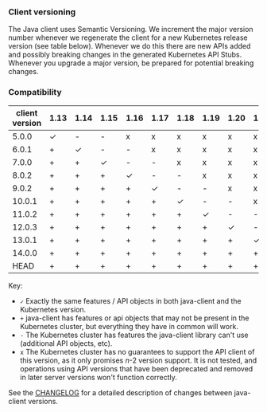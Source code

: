 ### Client versioning

The Java client uses Semantic Versioning. We increment the major version number whenever we
regenerate the client for a new Kubernetes release version (see table below). Whenever we do
this there are new APIs added and possibly breaking changes in the generated Kubernetes API
Stubs. Whenever you upgrade a major version, be prepared for potential breaking changes.



### Compatibility

|  client version  | 1.13      | 1.14     | 1.15     |  1.16     |  1.17    |  1.18    |  1.19    |  1.20    | 1.21 | 1.22 |
|------------------|-----------|----------|----------|-----------|----------|----------|----------|----------|------|--------
|  5.0.0           |  ✓        |  -       |  -       | x         | x        | x        | x        | x        | x    | x    |
|  6.0.1           |  +        |  ✓       |  -       | -         | x        | x        | x        | x        | x    | x    |
|  7.0.0           |  +        |  +       |  ✓       | -         | -        | x        | x        | x        | x    | x    |
|  8.0.2           |  +        |  +       |  +       | ✓         | -        | -        | x        | x        | x    | x    |
|  9.0.2           |  +        |  +       |  +       | +         | ✓        | -        | -        | x        | x    | x    |
|  10.0.1          |  +        |  +       |  +       | +         | +        | ✓        | -        | -        | x    | x    |
|  11.0.2          |  +        |  +       |  +       | +         | +        | +        | ✓        | -        | -    | x    |
|  12.0.3          |  +        |  +       |  +       | +         | +        | +        | +        | ✓        | -    | -    |
|  13.0.1          |  +        |  +       |  +       | +         | +        | +        | +        | +        | ✓    | -    |
|  14.0.0          |  +        |  +       |  +       | +         | +        | +        | +        | +        | +    | ✓    |
|  HEAD            |  +        |  +       |  +       | +         | +        | +        | +        | +        | +    | ✓    | 


Key: 

* `✓` Exactly the same features / API objects in both java-client and the Kubernetes
  version.
* `+` java-client has features or api objects that may not be present in the
  Kubernetes cluster, but everything they have in common will work.
* `-` The Kubernetes cluster has features the java-client library can't use
  (additional API objects, etc).
* `x` The Kubernetes cluster has no guarantees to support the API client of
  this version, as it only promises _n_-2 version support. It is not tested,
  and operations using API versions that have been deprecated and removed in
  later server versions won't function correctly.

See the [CHANGELOG](./CHANGELOG.md) for a detailed description of changes
between java-client versions.